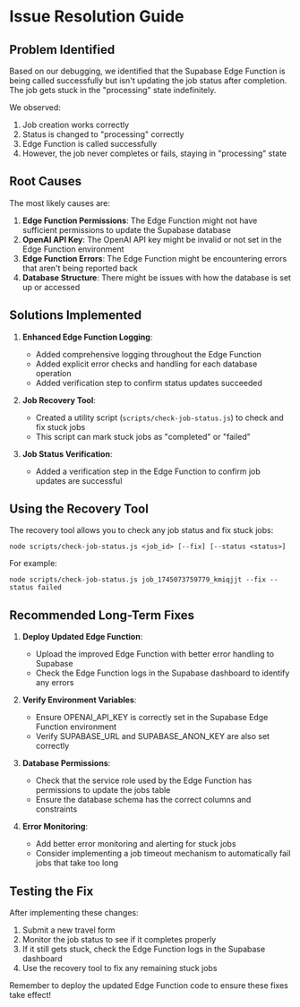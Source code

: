 # Issue Resolution Guide

## Problem Identified

Based on our debugging, we identified that the Supabase Edge Function is being called successfully but isn't updating the job status after completion. The job gets stuck in the "processing" state indefinitely.

We observed:
1. Job creation works correctly
2. Status is changed to "processing" correctly
3. Edge Function is called successfully
4. However, the job never completes or fails, staying in "processing" state

## Root Causes

The most likely causes are:

1. **Edge Function Permissions**: The Edge Function might not have sufficient permissions to update the Supabase database
2. **OpenAI API Key**: The OpenAI API key might be invalid or not set in the Edge Function environment
3. **Edge Function Errors**: The Edge Function might be encountering errors that aren't being reported back
4. **Database Structure**: There might be issues with how the database is set up or accessed

## Solutions Implemented

1. **Enhanced Edge Function Logging**:
   - Added comprehensive logging throughout the Edge Function
   - Added explicit error checks and handling for each database operation
   - Added verification step to confirm status updates succeeded

2. **Job Recovery Tool**:
   - Created a utility script (`scripts/check-job-status.js`) to check and fix stuck jobs
   - This script can mark stuck jobs as "completed" or "failed"

3. **Job Status Verification**:
   - Added a verification step in the Edge Function to confirm job updates are successful

## Using the Recovery Tool

The recovery tool allows you to check any job status and fix stuck jobs:

```
node scripts/check-job-status.js <job_id> [--fix] [--status <status>]
```

For example:
```
node scripts/check-job-status.js job_1745073759779_kmiqjjt --fix --status failed
```

## Recommended Long-Term Fixes

1. **Deploy Updated Edge Function**:
   - Upload the improved Edge Function with better error handling to Supabase
   - Check the Edge Function logs in the Supabase dashboard to identify any errors

2. **Verify Environment Variables**:
   - Ensure OPENAI_API_KEY is correctly set in the Supabase Edge Function environment
   - Verify SUPABASE_URL and SUPABASE_ANON_KEY are also set correctly

3. **Database Permissions**:
   - Check that the service role used by the Edge Function has permissions to update the jobs table
   - Ensure the database schema has the correct columns and constraints

4. **Error Monitoring**:
   - Add better error monitoring and alerting for stuck jobs
   - Consider implementing a job timeout mechanism to automatically fail jobs that take too long

## Testing the Fix

After implementing these changes:
1. Submit a new travel form
2. Monitor the job status to see if it completes properly
3. If it still gets stuck, check the Edge Function logs in the Supabase dashboard
4. Use the recovery tool to fix any remaining stuck jobs

Remember to deploy the updated Edge Function code to ensure these fixes take effect! 